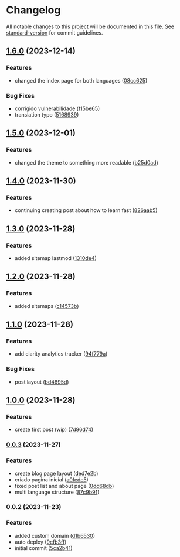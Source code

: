 # Changelog

All notable changes to this project will be documented in this file. See [standard-version](https://github.com/conventional-changelog/standard-version) for commit guidelines.

## [1.6.0](https://github.com/hederson/hedersonboechat.com.br/compare/v1.5.0...v1.6.0) (2023-12-14)


### Features

* changed the index page for both languages ([08cc625](https://github.com/hederson/hedersonboechat.com.br/commit/08cc62549c372fc33c17c4417ebab31ebaf076ec))


### Bug Fixes

* corrigido vulnerabilidade ([f15be65](https://github.com/hederson/hedersonboechat.com.br/commit/f15be656f48372ac0155071f0b5e0f62a205bc16))
* translation typo ([5168939](https://github.com/hederson/hedersonboechat.com.br/commit/516893990b9944a9bda2c21d918043b060bfa0b0))

## [1.5.0](https://github.com/hederson/hedersonboechat.com.br/compare/v1.4.0...v1.5.0) (2023-12-01)


### Features

* changed the theme to something more readable ([b25d0ad](https://github.com/hederson/hedersonboechat.com.br/commit/b25d0adc6529bd7a472c341ff120f9c2ab6832f6))

## [1.4.0](https://github.com/hederson/hedersonboechat.com.br/compare/v1.3.0...v1.4.0) (2023-11-30)


### Features

* continuing creating post about how to learn fast ([826aab5](https://github.com/hederson/hedersonboechat.com.br/commit/826aab55eb29f99501c8f9537cb368708fdee0b1))

## [1.3.0](https://github.com/hederson/hedersonboechat.com.br/compare/v1.2.0...v1.3.0) (2023-11-28)


### Features

* added sitemap lastmod ([1310de4](https://github.com/hederson/hedersonboechat.com.br/commit/1310de4b8c4f8d173ac81ef05b14d2c13674ff44))

## [1.2.0](https://github.com/hederson/hedersonboechat.com.br/compare/v1.1.0...v1.2.0) (2023-11-28)


### Features

* added sitemaps ([c14573b](https://github.com/hederson/hedersonboechat.com.br/commit/c14573bd158d78dda94b4de90d94872045242c61))

## [1.1.0](https://github.com/hederson/hedersonboechat.com.br/compare/v1.0.0...v1.1.0) (2023-11-28)


### Features

* add clarity analytics tracker ([94f779a](https://github.com/hederson/hedersonboechat.com.br/commit/94f779af9ebe08e07aa3f691c199d75b6a85663f))


### Bug Fixes

* post layout ([bd4695d](https://github.com/hederson/hedersonboechat.com.br/commit/bd4695d6104ee886c2a26d01572792642b7c397d))

## [1.0.0](https://github.com/hederson/hedersonboechat.com.br/compare/v0.0.3...v1.0.0) (2023-11-28)


### Features

* create first post (wip) ([7d96d74](https://github.com/hederson/hedersonboechat.com.br/commit/7d96d74a573b0e036b44c57e0ad0d313cd57a3e4))

### [0.0.3](https://github.com/hederson/hedersonboechat.com.br/compare/v0.0.2...v0.0.3) (2023-11-27)


### Features

* create blog page layout ([ded7e2b](https://github.com/hederson/hedersonboechat.com.br/commit/ded7e2b0c736fdab10080d33f3fa133f9df84966))
* criado pagina inicial ([a0fedc5](https://github.com/hederson/hedersonboechat.com.br/commit/a0fedc523687ee5ab9c9e766dca131b73aded7bf))
* fixed post list and about page ([0dd68db](https://github.com/hederson/hedersonboechat.com.br/commit/0dd68db022e7274dbc744125ddd1102d594ba390))
* multi language structure ([87c9b91](https://github.com/hederson/hedersonboechat.com.br/commit/87c9b91172ddc6f5849a4a96e340c674ad3b63f9))

### 0.0.2 (2023-11-23)


### Features

* added custom domain ([d1b6530](https://github.com/hederson/hedersonboechat.com.br/commit/d1b6530a9574f9b56822141122e995496716ee7d))
* auto deploy ([9cfb3ff](https://github.com/hederson/hedersonboechat.com.br/commit/9cfb3ff51b92d5d51630f5c3ae21e9db570b1bb1))
* initial commit ([5ca2b41](https://github.com/hederson/hedersonboechat.com.br/commit/5ca2b4149a1da54f6f2d3f30850062aec067ce4e))
